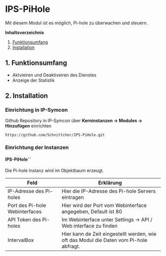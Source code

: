 # IPS-PiHole
Mit diesem Modul ist es möglich, Pi-hole zu überwachen und steuern.


**Inhaltsverzeichnis**

1. [Funktionsumfang](#1-funktionsumfang)  
2. [Installation](#2-installation) 

## 1. Funktionsumfang
* Aktvieiren und Deaktiveiren des Dienstes
* Anzeige der Statistik

## 2. Installation

### Einrichtung in IP-Symcon
Github Repository in IP-Symcon über **Kerninstanzen -> Modules -> Hinzufügen** einrichten

`https://github.com/Schnittcher/IPS-PiHole.git` 

### Einrichtung der Instanzen

#### IPS-PiHole``
Die Pi-hole Instanz wird im Objektbaum erzeugt.

Feld | Erklärung
------------ | -------------
IP-Adresse des Pi-holes | Hier die IP-Adresse des Pi-hole Servers eintragen
Port des Pi-hole Webinterfaces | Hier wird der Port vom Webinterface angegeben, Default ist 80
API Token des Pi-holes | Im Webinterface unter Settings -> API / Web interface zu finden
IntervalBox | Hier kann de Zeit eingestellt werden, wie oft das Modul die Daten vom Pi-hole abfragt.